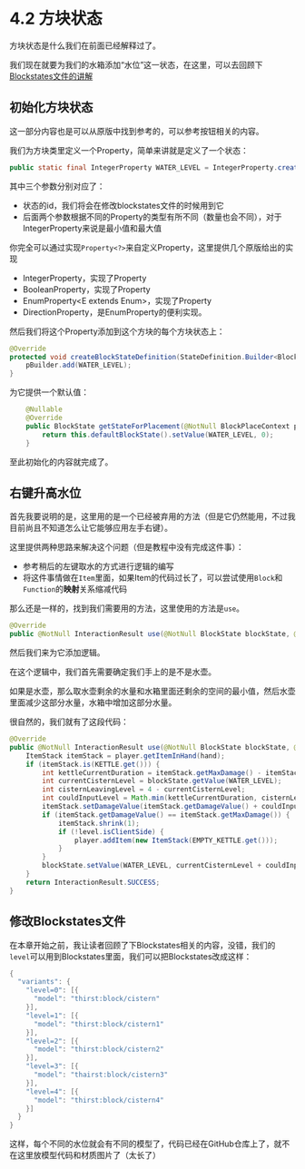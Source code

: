 # 4.2 方块状态

方块状态是什么我们在前面已经解释过了。

我们现在就要为我们的水箱添加“水位”这一状态，在这里，可以去回顾下[Blockstates文件的讲解](../basic/complete.md#讲解blockstates文件)

## 初始化方块状态

这一部分内容也是可以从原版中找到参考的，可以参考按钮相关的内容。

我们为方块类里定义一个Property，简单来讲就是定义了一个状态：

```java
public static final IntegerProperty WATER_LEVEL = IntegerProperty.create("level", 0, 4);
```

其中三个参数分别对应了：

- 状态的id，我们将会在修改blockstates文件的时候用到它
- 后面两个参数根据不同的Property的类型有所不同（数量也会不同），对于IntegerProperty来说是最小值和最大值

你完全可以通过实现`Property<?>`来自定义Property，这里提供几个原版给出的实现

- IntegerProperty，实现了Property<Integer>
- BooleanProperty，实现了Property<Boolean>
- EnumProperty<E extends Enum<E>>，实现了Property<E>
- DirectionProperty，是EnumProperty<Direction>的便利实现。

然后我们将这个Property添加到这个方块的每个方块状态上：

```java
@Override
protected void createBlockStateDefinition(StateDefinition.Builder<Block, BlockState> pBuilder) {
    pBuilder.add(WATER_LEVEL);
}
```

为它提供一个默认值：

```java
    @Nullable
    @Override
    public BlockState getStateForPlacement(@NotNull BlockPlaceContext pContext) {
        return this.defaultBlockState().setValue(WATER_LEVEL, 0);
    }
```

至此初始化的内容就完成了。

## 右键升高水位

首先我要说明的是，这里用的是一个已经被弃用的方法（但是它仍然能用，不过我目前尚且不知道怎么让它能够应用左手右键）。

这里提供两种思路来解决这个问题（但是教程中没有完成这件事）：

- 参考稍后的左键取水的方式进行逻辑的编写
- 将这件事情做在`Item`里面，如果Item的代码过长了，可以尝试使用`Block`和`Function`的**映射**关系缩减代码

那么还是一样的，找到我们需要用的方法，这里使用的方法是`use`。

```java
@Override
public @NotNull InteractionResult use(@NotNull BlockState blockState, @NotNull Level level, @NotNull BlockPos blockPos, @NotNull Player player, @NotNull InteractionHand hand, @NotNull BlockHitResult result)
```

然后我们来为它添加逻辑。

在这个逻辑中，我们首先需要确定我们手上的是不是水壶。

如果是水壶，那么取水壶剩余的水量和水箱里面还剩余的空间的最小值，然后水壶里面减少这部分水量，水箱中增加这部分水量。

很自然的，我们就有了这段代码：

```java
@Override
public @NotNull InteractionResult use(@NotNull BlockState blockState, @NotNull Level level, @NotNull BlockPos blockPos, @NotNull Player player, @NotNull InteractionHand hand, @NotNull BlockHitResult result) {
    ItemStack itemStack = player.getItemInHand(hand);
    if (itemStack.is(KETTLE.get())) {
        int kettleCurrentDuration = itemStack.getMaxDamage() - itemStack.getDamageValue();
        int currentCisternLevel = blockState.getValue(WATER_LEVEL);
        int cisternLeavingLevel = 4 - currentCisternLevel;
        int couldInputLevel = Math.min(kettleCurrentDuration, cisternLeavingLevel);
        itemStack.setDamageValue(itemStack.getDamageValue() + couldInputLevel);
        if (itemStack.getDamageValue() == itemStack.getMaxDamage()) {
            itemStack.shrink(1);
            if (!level.isClientSide) {
                player.addItem(new ItemStack(EMPTY_KETTLE.get()));
            }
        }
        blockState.setValue(WATER_LEVEL, currentCisternLevel + couldInputLevel); // ?
    }
    return InteractionResult.SUCCESS;
}
```

## 修改Blockstates文件

在本章开始之前，我让读者回顾了下Blockstates相关的内容，没错，我们的`level`可以用到Blockstates里面，我们可以把Blockstates改成这样：

```java
{
  "variants": {
    "level=0": [{
      "model": "thirst:block/cistern"
    }],
    "level=1": [{
      "model": "thirst:block/cistern1"
    }],
    "level=2": [{
      "model": "thirst:block/cistern2"
    }],
    "level=3": [{
      "model": "thairst:block/cistern3"
    }],
    "level=4": [{
      "model": "thirst:block/cistern4"
    }]
  }
}
```

这样，每个不同的水位就会有不同的模型了，代码已经在GitHub仓库上了，就不在这里放模型代码和材质图片了（太长了）


